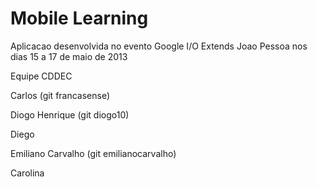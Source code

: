 Mobile Learning 
================

Aplicacao desenvolvida no evento Google I/O Extends Joao Pessoa nos dias 15 a 17 de maio de 2013

Equipe CDDEC

Carlos (git francasense)

Diogo Henrique (git diogo10)

Diego

Emiliano Carvalho (git emilianocarvalho)

Carolina

